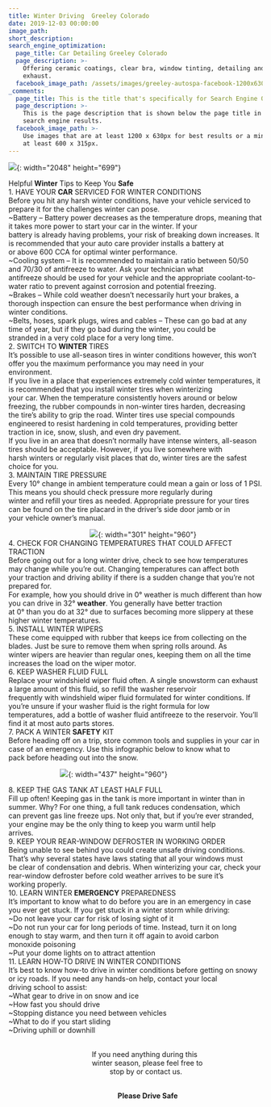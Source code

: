 ```yaml
---
title: Winter Driving  Greeley Colorado
date: 2019-12-03 00:00:00
image_path:
short_description:
search_engine_optimization:
  page_title: Car Detailing Greeley Colorado
  page_description: >-
    Offering ceramic coatings, clear bra, window tinting, detailing and custom
    exhaust.
  facebook_image_path: /assets/images/greeley-autospa-facebook-1200x630.png
_comments:
  page_title: This is the title that's specifically for Search Engine Optimization.
  page_description: >-
    This is the page description that is shown below the page title in the
    search engine results.
  facebook_image_path: >-
    Use images that are at least 1200 x 630px for best results or a minimum of
    at least 600 x 315px.
---
```


![](/assets/images/blog-header.jpg){: width="2048" height="699"}

Helpful **Winter** Tips to Keep You **Safe**<br>1\. HAVE YOUR **CAR** SERVICED FOR WINTER CONDITIONS<br>Before you hit any harsh winter conditions, have your vehicle serviced to prepare it for the challenges winter can pose.<br>~Battery – Battery power decreases as the temperature drops, meaning that it takes more power to start your car in the winter. If your<br>battery is already having problems, your risk of breaking down increases. It is recommended that your auto care provider installs a battery at<br>or above 600 CCA for optimal winter performance.<br>~Cooling system – It is recommended to maintain a ratio between 50/50 and 70/30 of antifreeze to water. Ask your technician what<br>antifreeze should be used for your vehicle and the appropriate coolant-to-water ratio to prevent against corrosion and potential freezing.<br>~Brakes – While cold weather doesn’t necessarily hurt your brakes, a thorough inspection can ensure the best performance when driving in<br>winter conditions.<br>~Belts, hoses, spark plugs, wires and cables – These can go bad at any time of year, but if they go bad during the winter, you could be<br>stranded in a very cold place for a very long time.<br>2\. SWITCH TO **WINTER** TIRES<br>It’s possible to use all-season tires in winter conditions however, this won’t offer you the maximum performance you may need in your<br>environment.<br>If you live in a place that experiences extremely cold winter temperatures, it is recommended that you install winter tires when winterizing<br>your car. When the temperature consistently hovers around or below freezing, the rubber compounds in non-winter tires harden, decreasing<br>the tire’s ability to grip the road. Winter tires use special compounds engineered to resist hardening in cold temperatures, providing better<br>traction in ice, snow, slush, and even dry pavement.<br>If you live in an area that doesn’t normally have intense winters, all-season tires should be acceptable. However, if you live somewhere with<br>harsh winters or regularly visit places that do, winter tires are the safest choice for you.<br>3\. MAINTAIN TIRE PRESSURE<br>Every 10&deg; change in ambient temperature could mean a gain or loss of 1 PSI. This means you should check pressure more regularly during<br>winter and refill your tires as needed. Appropriate pressure for your tires can be found on the tire placard in the driver’s side door jamb or in<br>your vehicle owner’s manual.

&nbsp; &nbsp; &nbsp; &nbsp; &nbsp; &nbsp; &nbsp; &nbsp; &nbsp; &nbsp; &nbsp; &nbsp; &nbsp; &nbsp; &nbsp; &nbsp; &nbsp; &nbsp; &nbsp; &nbsp; &nbsp;![](/assets/images/blog-photo-2.jpg){: width="301" height="960"}<br>4\. CHECK FOR CHANGING TEMPERATURES THAT COULD AFFECT TRACTION<br>Before going out for a long winter drive, check to see how temperatures may change while you’re out. Changing temperatures can affect both<br>your traction and driving ability if there is a sudden change that you’re not prepared for.<br>For example, how you should drive in 0&deg; weather is much different than how you can drive in 32&deg; **weather**. You generally have better traction<br>at 0&deg; than you do at 32&deg; due to surfaces becoming more slippery at these higher winter temperatures.<br>5\. INSTALL WINTER WIPERS<br>These come equipped with rubber that keeps ice from collecting on the blades. Just be sure to remove them when spring rolls around. As<br>winter wipers are heavier than regular ones, keeping them on all the time increases the load on the wiper motor.<br>6\. KEEP WASHER FLUID FULL<br>Replace your windshield wiper fluid often. A single snowstorm can exhaust a large amount of this fluid, so refill the washer reservoir<br>frequently with windshield wiper fluid formulated for winter conditions. If you’re unsure if your washer fluid is the right formula for low<br>temperatures, add a bottle of washer fluid antifreeze to the reservoir. You’ll find it at most auto parts stores.<br>7\. PACK A WINTER **SAFETY** KIT<br>Before heading off on a trip, store common tools and supplies in your car in case of an emergency. Use this infographic below to know what to<br>pack before heading out into the snow.

&nbsp; &nbsp; &nbsp; &nbsp; &nbsp; &nbsp; &nbsp; &nbsp; &nbsp; &nbsp; &nbsp; &nbsp; &nbsp; ![](/assets/images/blog-photo-1.jpg){: width="437" height="960"}

8\. KEEP THE GAS TANK AT LEAST HALF FULL<br>Fill up often\! Keeping gas in the tank is more important in winter than in summer. Why? For one thing, a full tank reduces condensation, which<br>can prevent gas line freeze ups. Not only that, but if you’re ever stranded, your engine may be the only thing to keep you warm until help<br>arrives.<br>9\. KEEP YOUR REAR-WINDOW DEFROSTER IN WORKING ORDER<br>Being unable to see behind you could create unsafe driving conditions. That’s why several states have laws stating that all your windows must<br>be clear of condensation and debris. When winterizing your car, check your rear-window defroster before cold weather arrives to be sure it’s<br>working properly.<br>10\. LEARN WINTER **EMERGENCY** PREPAREDNESS<br>It’s important to know what to do before you are in an emergency in case you ever get stuck. If you get stuck in a winter storm while driving:<br>~Do not leave your car for risk of losing sight of it<br>~Do not run your car for long periods of time. Instead, turn it on long enough to stay warm, and then turn it off again to avoid carbon<br>monoxide poisoning<br>~Put your dome lights on to attract attention<br>11\. LEARN HOW-TO DRIVE IN WINTER CONDITIONS<br>It’s best to know how-to drive in winter conditions before getting on snowy or icy roads. If you need any hands-on help, contact your local<br>driving school to assist:<br>~What gear to drive in on snow and ice<br>~How fast you should drive<br>~Stopping distance you need between vehicles<br>~What to do if you start sliding<br>~Driving uphill or downhill

<br>&nbsp; &nbsp; &nbsp; &nbsp; &nbsp; &nbsp; &nbsp; &nbsp; &nbsp; &nbsp; &nbsp; &nbsp; &nbsp; &nbsp; &nbsp; &nbsp; &nbsp; &nbsp; &nbsp; &nbsp; &nbsp; If you need anything during this<br>&nbsp; &nbsp; &nbsp; &nbsp; &nbsp; &nbsp; &nbsp; &nbsp; &nbsp; &nbsp; &nbsp; &nbsp; &nbsp; &nbsp; &nbsp; &nbsp; &nbsp; &nbsp; &nbsp; &nbsp; &nbsp; winter season, please feel free to<br>&nbsp; &nbsp; &nbsp; &nbsp; &nbsp; &nbsp; &nbsp; &nbsp; &nbsp; &nbsp; &nbsp; &nbsp; &nbsp; &nbsp; &nbsp; &nbsp; &nbsp; &nbsp; &nbsp; &nbsp; &nbsp; &nbsp; &nbsp; &nbsp; &nbsp; &nbsp;stop by or contact us.<br>&nbsp; &nbsp; &nbsp; &nbsp; &nbsp; &nbsp; &nbsp; &nbsp; &nbsp; &nbsp; &nbsp; &nbsp; &nbsp; &nbsp; &nbsp; &nbsp; &nbsp; &nbsp; &nbsp; &nbsp; &nbsp; &nbsp; &nbsp; &nbsp; &nbsp; &nbsp; &nbsp;

&nbsp; &nbsp; &nbsp; &nbsp; &nbsp; &nbsp; &nbsp; &nbsp; &nbsp; &nbsp; &nbsp; &nbsp; &nbsp; &nbsp; &nbsp; &nbsp; &nbsp; &nbsp; &nbsp; &nbsp; &nbsp; &nbsp; &nbsp; &nbsp; &nbsp; &nbsp; &nbsp; &nbsp;**Please Drive Safe**